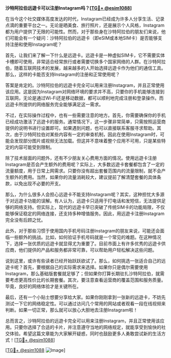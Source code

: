 **沙特阿拉伯远遊卡可以注册Instagram吗？[[TG💪+ @esim1088](https://t.me/s/esim1088)]**

在当今这个社交媒体高度发达的时代，Instagram已经成为许多人分享生活、记录点滴的重要平台之一。无论是晒美食、旅行照片，还是展示个人风格，Instagram都为用户提供了无限的可能性。然而，对于那些身在沙特阿拉伯的朋友们来说，他们可能会有一个疑问：沙特阿拉伯的远遊卡（即eSIM或本地SIM卡）是否能够支持注册和使用Instagram呢？

首先，让我们来了解一下什么是远遊卡。远遊卡是一种虚拟SIM卡，它不需要实体卡槽即可使用，非常适合经常旅行或者需要切换多个国家网络的人群。在沙特阿拉伯，随着互联网技术的发展，越来越多的人开始选择远遊卡作为他们的通信工具。那么，这样的卡能否支持Instagram的注册和正常使用呢？

答案是肯定的。沙特阿拉伯的远遊卡完全可以用来注册Instagram，并且正常使用该应用。这是因为Instagram对网络环境的要求并不高，只要你的手机能够连接到互联网，无论是通过Wi-Fi还是移动数据，都可以顺利地完成注册和登录操作。而远遊卡所提供的网络服务完全能够满足这一需求。

不过，在实际操作过程中，也有一些需要注意的地方。首先，你需要确保你的手机已经成功激活了远遊卡的服务。通常情况下，这一步骤非常简单，只需按照运营商提供的说明书进行设置即可。如果遇到问题，也可以直接联系客服寻求帮助。其次，由于沙特阿拉伯对某些内容有一定的审查机制，因此在使用Instagram时，可能会发现部分图片或视频无法加载。但这并不意味着整个应用不可用，只是某些特定的内容可能受到限制。

除了技术层面的问题外，还有不少朋友关心费用方面的情况。使用远遊卡注册Instagram是否会产生额外的费用呢？实际上，大多数远遊卡套餐都包含了一定的流量额度，用于日常上网需求。只要你没有超出套餐范围内的流量限制，就不会产生额外的费用。当然，如果你的流量消耗较大，建议提前了解清楚套餐的具体条款，以免出现不必要的开支。

那么，为什么很多人会担心远遊卡不能支持Instagram呢？其实，这种担忧大多源于对远遊卡功能的误解。有人认为，远遊卡只适用于打电话和发短信，无法提供足够的网络支持。但实际上，现代的远遊卡早已突破了传统SIM卡的功能局限，不仅能够保证稳定的网络连接，还支持多种增值服务。因此，用远遊卡注册Instagram完全没有后顾之忧。

此外，对于那些习惯于使用国内手机号码注册Instagram的朋友来说，可能还会面临一些额外的挑战。比如，如何验证手机号码就是一个常见的难题。在这种情况下，选择一张优质的远遊卡就显得尤为重要了。目前市面上有许多优秀的远遊卡供应商，他们提供的产品和服务都非常可靠，可以帮助用户轻松解决这些问题。

说到这里，或许有些读者已经开始跃跃欲试了。那么，如何挑选一张适合自己的远遊卡呢？首先，要根据自己的实际需求来选择。如果你只是偶尔需要使用Instagram，那么基础版套餐就足够了；但如果你打算长期驻扎沙特阿拉伯，就需要考虑更高性价比的长期套餐。其次，要注意查看运营商的覆盖范围和服务质量。毕竟，良好的网络体验才是关键所在。

最后，还有一个小贴士想要分享给大家。如果你刚刚拿到一张新的远遊卡，不妨先测试一下它的网络稳定性。可以通过访问几个常用的网站或者观看一段在线视频来判断。如果一切正常，那么就可以放心大胆地去注册Instagram啦！

总而言之，沙特阿拉伯的远遊卡完全可以用来注册Instagram，并且正常使用该应用。只要你选择了合适的卡片，并注意遵守当地的网络规定，就能享受到愉快的社交体验。希望这篇文章能为大家解开疑惑，同时也鼓励更多人勇敢尝试新的生活方式！[[TG💪+ @esim1088](https://t.me/s/esim1088)]

[[TG💪+ @esim1088](https://t.me/s/esim1088) ![Image](https://i.postimg.cc/4NQfJmqS/Snipaste-2025-05-13-00-14-12.png)]